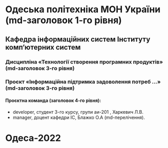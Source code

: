 # Одеська політехніка МОН України (md-заголовок 1-го рівня)
## Кафедра інформаційних систем Інституту комп’ютерних систем 
### Дисципліна «Технології створення програмних продуктів» (md-заголовок 3-го рівня)
### Проєкт «Інформаційна підтримка задоволення потреб ...» (md-заголовок 3-го рівня)
#### Проєктна команда (заголовок 4-го рівня):
+ developer, студент 3-го курсу, групи аи-201 , Харкевич Л.В.
+ manager, доцент кафедри ІС, Блажко О.А (md-перелічення).
# Одеса-2022 
